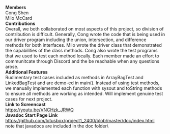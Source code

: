 
**Members**\
Cong Shen\
Milo McCard\
**Contributions**\
Overall, we both collaborated on most aspects of this project, so division of contribution is difficult.  Generally, Cong wrote the code that is being used in our driver program including the union, intersection, and difference methods for both interfaces. Milo wrote the driver class that demonstrated the capabilities of the class methods. Cong also wrote the test programs that we used to test each method locally. Each member made an effort to communitcate through Discord and the be reachable when any questions arose. \
**Additional Features**\
Rudimentary test cases included as methods in ArrayBagTest and LinkedBagTest and are demo-ed in main().  Instead of using test methods, we manually implemented each function with sysout and toString methods to ensure all methods are working as intended.  Will implement genuine test cases for next project.\
**Link to Screencast**\
https://youtu.be/VNCHzk_JRWQ \
**Javadoc Start Page Link**\
https://github.com/lotusbox/project1_2400/blob/master/doc/index.html \
note that javadocs are included in the doc folder\

